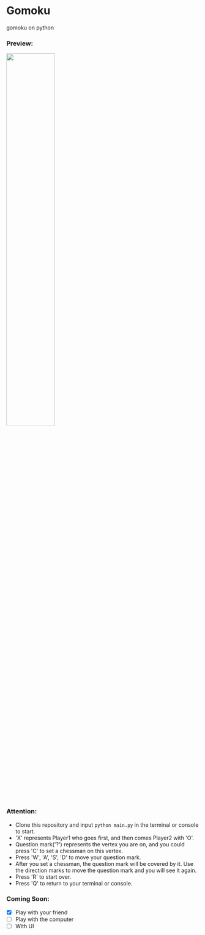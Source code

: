 # Gomoku
gomoku on python

### Preview:

<img src="http://7xrvvt.com1.z0.glb.clouddn.com/gomoku3.png" width="50%" height="50%">

### Attention:

 * Clone this repository and input `python main.py` in the terminal or console to start.
 * 'X' represents Player1 who goes first, and then comes Player2 with 'O'.
 * Question mark('?') represents the vertex you are on, and you could press 'C'
   to set a chessman on this vertex.
 * Press 'W', 'A', 'S', 'D' to move your question mark.
 * After you set a chessman, the question mark will be covered by it. Use the
   direction marks to move the question mark and you will see it again.
 * Press 'R' to start over.
 * Press 'Q' to return to your terminal or console.

### Coming Soon:

- [x] Play with your friend
- [ ] Play with the computer
- [ ] With UI
